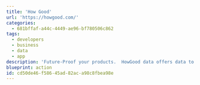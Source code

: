 ```yaml
---
title: 'How Good'
url: 'https://howgood.com/'
categories:
  - 681bffaf-a44c-4449-ae96-bf780506c862
tags:
  - developers
  - business
  - data
  - app
description: 'Future-Proof your products.  HowGood data offers data to businesses and consumers about product sustainability from 350+ independent sources on over 1 million products.  Extensive data library on product sustainability designed to help brands and retailers use that data to source better and consumers to buy better, to build a better world.'
blueprint: action
id: cd50de46-f586-45ad-82ac-a98c8fbea98e
---
```

